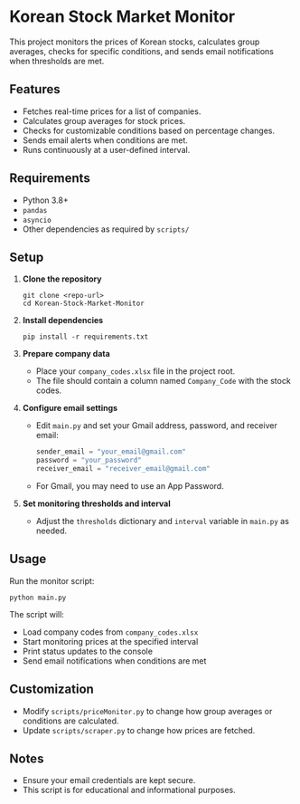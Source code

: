 # Korean Stock Market Monitor

This project monitors the prices of Korean stocks, calculates group averages, checks for specific conditions, and sends email notifications when thresholds are met.

## Features

- Fetches real-time prices for a list of companies.
- Calculates group averages for stock prices.
- Checks for customizable conditions based on percentage changes.
- Sends email alerts when conditions are met.
- Runs continuously at a user-defined interval.

## Requirements

- Python 3.8+
- `pandas`
- `asyncio`
- Other dependencies as required by `scripts/`

## Setup

1. **Clone the repository**  
   ```
   git clone <repo-url>
   cd Korean-Stock-Market-Monitor
   ```

2. **Install dependencies**  
   ```
   pip install -r requirements.txt
   ```

3. **Prepare company data**  
   - Place your `company_codes.xlsx` file in the project root.
   - The file should contain a column named `Company_Code` with the stock codes.

4. **Configure email settings**  
   - Edit `main.py` and set your Gmail address, password, and receiver email:
     ```python
     sender_email = "your_email@gmail.com"
     password = "your_password"
     receiver_email = "receiver_email@gmail.com"
     ```
   - For Gmail, you may need to use an App Password.

5. **Set monitoring thresholds and interval**  
   - Adjust the `thresholds` dictionary and `interval` variable in `main.py` as needed.

## Usage

Run the monitor script:

```
python main.py
```

The script will:
- Load company codes from `company_codes.xlsx`
- Start monitoring prices at the specified interval
- Print status updates to the console
- Send email notifications when conditions are met

## Customization

- Modify `scripts/priceMonitor.py` to change how group averages or conditions are calculated.
- Update `scripts/scraper.py` to change how prices are fetched.

## Notes

- Ensure your email credentials are kept secure.
- This script is for educational and informational purposes.
